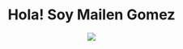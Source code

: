 <h1 align="center">Hola! Soy Mailen Gomez</h1>

<p align="center">
  <a href="https://github.com/DenverCoder1/readme-typing-svg"><img src="https://readme-typing-svg.herokuapp.com?font=Time+New+Roman&color=white&size=25&center=true&vCenter=true&width=600&height=100&lines=Diseñadora+y+Programadora+Web"></a>
</p>
